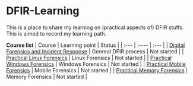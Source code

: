 # DFIR-Learning
This is a place to share my learning on (practical aspects of) DFIR stuffs. This is aimed to record my learning path.

**Course list**
| Course      | Learning point | Status     |
| :---        | :----          | :---       |
| [Digital Forensics and Incident Response](https://www.packtpub.com/product/digital-forensics-and-incident-response-third-edition/9781803238678)      | Genreal DFIR process      | Not started  |
| [Practical Linux Forensics](https://nostarch.com/practical-linux-forensics)      | Linux Forensics     | Not started  |
| [Practical Windows Forensics](https://www.packtpub.com/product/practical-windows-forensics/9781783554096)      | Windows Forensics      | Not started  |
| [Practical Mobile Forensics](https://www.packtpub.com/product/practical-mobile-forensics-fourth-edition/9781838647520)      | Mobile Forensics      | Not started  |
| [Practical Memory Forensics](https://www.packtpub.com/product/practical-memory-forensics/9781801070331)      | Memory Forensics      | Not started  |
